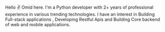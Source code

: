 Hello ✌️
Omid here.
I'm a Python developer with 2+ years of professional experience in various trending technologies.
I have an interest in Building Full-stack applications ,
Developing Restful Apis and Building Core backend of web and mobile applications.

